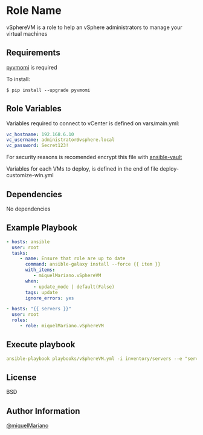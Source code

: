 Role Name
=========

vSphereVM is a role to help an vSphere administrators to manage your virtual machines

Requirements
------------

[pyvmomi](https://pypi.python.org/pypi/pyvmomi/) is required

To install:

```shell
$ pip install --upgrade pyvmomi
```

Role Variables
--------------

Variables required to connect to vCenter is defined on vars/main.yml:

```yaml
vc_hostname: 192.168.6.10
vc_username: administrator@vsphere.local
vc_password: Secret123!
```

For security reasons is recomended encrypt this file with [ansible-vault](https://miquelmariano.github.io/2017/06/ansible-vault/)

Variables for each VMs to deploy, is defined in the end of file deploy-customize-win.yml

Dependencies
------------

No dependencies

Example Playbook
----------------

```yaml
- hosts: ansible
  user: root
  tasks:
     - name: Ensure that role are up to date
       command: ansible-galaxy install --force {{ item }}
       with_items:
          - miquelMariano.vSphereVM
       when:
          - update_mode | default(False)
       tags: update
       ignore_errors: yes

- hosts: "{{ servers }}"
  user: root
  roles:
     - role: miquelMariano.vSphereVM
```

Execute playbook
----------------

```yaml
ansible-playbook playbooks/vSphereVM.yml -i inventory/servers --e "servers=linux update_mode=true" --tags=update
```

License
-------

BSD

Author Information
------------------

[@miquelMariano](https://twitter.com/miquelMariano)
